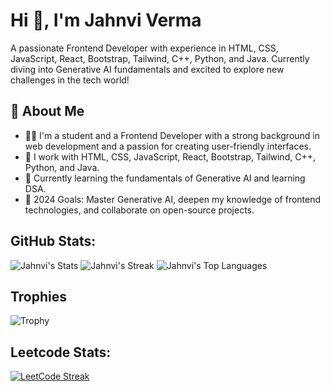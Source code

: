 # Hi 👋, I'm Jahnvi Verma

A passionate Frontend Developer with experience in HTML, CSS, JavaScript, React, Bootstrap, Tailwind, C++, Python, and Java. Currently diving into Generative AI fundamentals and excited to explore new challenges in the tech world!

## 🔭 About Me
- 🧑‍💻 I'm a student and a Frontend Developer with a strong background in web development and a passion for creating user-friendly interfaces.
- 🔧 I work with HTML, CSS, JavaScript, React, Bootstrap, Tailwind, C++, Python, and Java.
- 🤖 Currently learning the fundamentals of Generative AI and learning DSA.
- 📅 2024 Goals: Master Generative AI, deepen my knowledge of frontend technologies, and collaborate on open-source projects.

## GitHub Stats:

![Jahnvi's Stats](https://github-readme-stats.vercel.app/api?username=verma-jaanvi&theme=tokyonight&show_icons=true&hide_border=false&count_private=true) ![Jahnvi's Streak](https://github-readme-streak-stats.herokuapp.com/?user=verma-jaanvi&theme=tokyonight&hide_border=false) ![Jahnvi's Top Languages](https://github-readme-stats.vercel.app/api/top-langs/?username=verma-jaanvi&theme=tokyonight&show_icons=true&hide_border=false&layout=compact) 

## Trophies
![Trophy](https://github-profile-trophy.vercel.app/?username=verma-jaanvi&theme=darkhub)

## Leetcode Stats:
[![LeetCode Streak](https://leetcard.jacoblin.cool/verma-jaanvi?theme=dark&ext=heatmap)](https://leetcode.com/verma-jaanvi/) 







